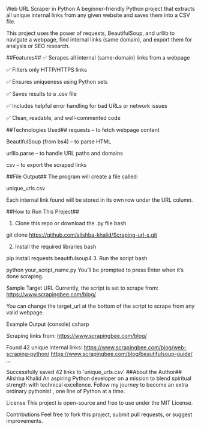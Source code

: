  Web URL Scraper in Python
A beginner-friendly Python project that extracts all unique internal links from any given website and saves them into a CSV file.

This project uses the power of requests, BeautifulSoup, and urllib to navigate a webpage, find internal links (same domain), and export them for analysis or SEO research.

 ##Features##
✅ Scrapes all internal (same-domain) links from a webpage

✅ Filters only HTTP/HTTPS links

✅ Ensures uniqueness using Python sets

✅ Saves results to a .csv file

✅ Includes helpful error handling for bad URLs or network issues

✅ Clean, readable, and well-commented code

 ##Technologies Used##
requests – to fetch webpage content

BeautifulSoup (from bs4) – to parse HTML

urllib.parse – to handle URL paths and domains

csv – to export the scraped links

 ##File Output##
The program will create a file called:

unique_urls.csv

Each internal link found will be stored in its own row under the URL column.

 ##How to Run This Project##
1. Clone this repo or download the .py file
bash

git clone https://github.com/alishba-khalid/Scraping-url-s.git

2. Install the required libraries
bash

pip install requests beautifulsoup4
3. Run the script
bash

python your_script_name.py
You’ll be prompted to press Enter when it’s done scraping.

 Sample Target URL
Currently, the script is set to scrape from:
https://www.scrapingbee.com/blog/

You can change the target_url at the bottom of the script to scrape from any valid webpage.

 Example Output (console)
csharp

Scraping links from: https://www.scrapingbee.com/blog/

Found 42 unique internal links:
https://www.scrapingbee.com/blog/web-scraping-python/
https://www.scrapingbee.com/blog/beautifulsoup-guide/
...

Successfully saved 42 links to 'unique_urls.csv'
 ##About the Author##
Alishba Khalid
An aspiring Python developer on a mission to blend spiritual strength with technical excellence.
Follow my journey to become an extra ordinary pythonist , one line of Python at a time.



 License
This project is open-source and free to use under the MIT License.

 Contributions
Feel free to fork this project, submit pull requests, or suggest improvements.



